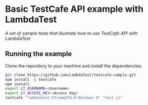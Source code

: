 # Basic TestCafe API example with LambdaTest

*A set of sample tests that illustrate how to use TestCafe API with LambdaTest*

## Running the example

Clone the repository to your machine and install the dependencies:

```sh
git clone https://github.com/LambdaTest/testcafe-sample.git
npm install -g testcafe
npm install
export LT_USERNAME=<Username>
export LT_ACCESS_KEY=<Access Key>
testcafe "lambdatest:Chrome@74.0:Windows 8" "test.js"
```
